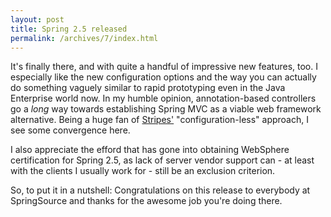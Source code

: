 ```yaml
---
layout: post
title: Spring 2.5 released
permalink: /archives/7/index.html
---
```

It's finally there, and with quite a handful of impressive new
features, too. I especially like the new configuration options and the
way you can actually do something vaguely similar to rapid prototyping
even in the Java Enterprise world now. In my humble opinion,
annotation-based controllers go a *long* way towards establishing
Spring MVC as a viable web framework alternative. Being a huge fan of
[Stripes'](http://www.stripesframework.org/)
"configuration-less" approach, I see some convergence here.

I also appreciate the efford that has gone into obtaining WebSphere
certification for Spring 2.5, as lack of server vendor support can -
at least with the clients I usually work for - still be an exclusion
criterion.

So, to put it in a nutshell: Congratulations on this release to
everybody at SpringSource and thanks for the awesome job you're doing
there.
